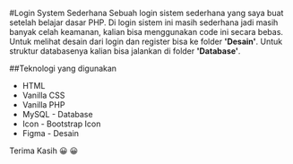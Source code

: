 
#Login System Sederhana
Sebuah login sistem sederhana yang saya buat setelah belajar dasar PHP. Di login sistem ini masih sederhana jadi masih banyak celah keamanan, kalian bisa menggunakan code ini secara bebas. Untuk melihat desain dari login dan register bisa ke folder **'Desain'**. Untuk struktur databasenya kalian bisa jalankan di folder **'Database'**. 

##Teknologi yang digunakan
- HTML
- Vanilla CSS
- Vanilla PHP
- MySQL - Database
- Icon - Bootstrap Icon
- Figma - Desain

Terima Kasih :grinning: :grinning: